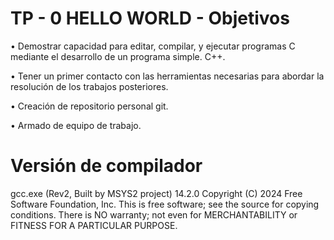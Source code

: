 # TP - 0 HELLO WORLD - Objetivos

• Demostrar capacidad para editar, compilar, y ejecutar programas C mediante
el desarrollo de un programa simple. C++.

• Tener un primer contacto con las herramientas necesarias para abordar la
resolución de los trabajos posteriores.

• Creación de repositorio personal git.

• Armado de equipo de trabajo.

# Versión de compilador

gcc.exe (Rev2, Built by MSYS2 project) 14.2.0
Copyright (C) 2024 Free Software Foundation, Inc.
This is free software; see the source for copying conditions.  There is NO
warranty; not even for MERCHANTABILITY or FITNESS FOR A PARTICULAR PURPOSE.